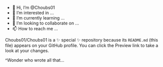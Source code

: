 - 👋 Hi, I’m @Choubs01
- 👀 I’m interested in ...
- 🌱 I’m currently learning ...
- 💞️ I’m looking to collaborate on ...
- 📫 How to reach me ...


Choubs01/Choubs01 is a ✨ special ✨ repository because its `README.md` (this file) appears on your GitHub profile.
You can click the Preview link to take a look at your changes.


^Wonder who wrote all that...
